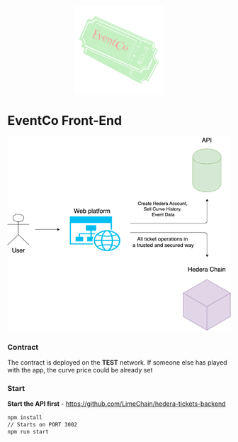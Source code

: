 <p align="center"><i><img src="./EventCo.png"> </i><p>

# EventCo Front-End 


![App-architecture](./TicketsArchitecture.png)

### Contract
The contract is deployed on the **TEST** network. If someone else has played with the app, the curve price could be already set

### Start
**Start the API first** - https://github.com/LimeChain/hedera-tickets-backend
```
npm install 
// Starts on PORT 3002
npm run start 
```

